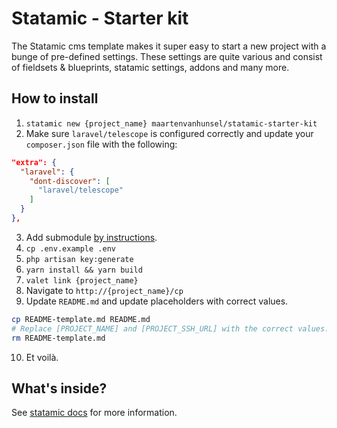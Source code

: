 # Statamic - Starter kit

The Statamic cms template makes it super easy to start a new project with a bunge of pre-defined settings. These settings are quite various and consist of fieldsets & blueprints, statamic settings, addons and many more.

## How to install

1. `statamic new {project_name} maartenvanhunsel/statamic-starter-kit`
2. Make sure `laravel/telescope` is configured correctly and update your `composer.json` file with the following:
```json
"extra": {
  "laravel": {
    "dont-discover": [
      "laravel/telescope"
    ]
  }
},
```
3. Add submodule [by instructions](https://gitlab.com/ptchr-projects/statamic-basics).
4. `cp .env.example .env`
5. `php artisan key:generate`
6. `yarn install && yarn build`
7. `valet link {project_name}`
8. Navigate to `http://{project_name}/cp`
9. Update `README.md` and update placeholders with correct values.
```bash
cp README-template.md README.md
# Replace [PROJECT_NAME] and [PROJECT_SSH_URL] with the correct values.
rm README-template.md
```
10. Et voilà.

## What's inside?
See [statamic docs](https://nobears.atlassian.net/l/cp/PR0rD2YP) for more information.
